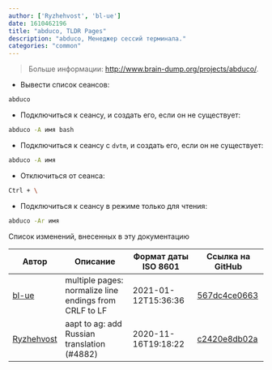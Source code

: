 ```yaml
---
author: ['Ryzhehvost', 'bl-ue']
date: 1610462196
title: "abduco, TLDR Pages"
description: "abduco, Менеджер сессий терминала."
categories: "common"
---
```

> Больше информации: <http://www.brain-dump.org/projects/abduco/>.

- Вывести список сеансов:

```bash
abduco
```

- Подключиться к сеансу, и создать его, если он не существует:

```bash
abduco -A имя bash
```

- Подключиться к сеансу с `dvtm`, и создать его, если он не существует:

```bash
abduco -A имя
```

- Отключиться от сеанса:

```bash
Ctrl + \
```

- Подключиться к сеансу в режиме только для чтения:

```bash
abduco -Ar имя
```
Список изменений, внесенных в эту документацию


Автор | Описание | Формат даты ISO 8601 | Ссылка на GitHub
------|-----|-----|-----
[bl-ue](mailto:54780737+bl-ue@users.noreply.github.com) | multiple pages: normalize line endings from CRLF to LF | 2021-01-12T15:36:36 | [567dc4ce0663](https://github.com/tldr-pages/tldr/commit/567dc4ce0663231ea1b8b9533b327094eb82ba1f)
[Ryzhehvost](mailto:kotlyar.andrey@gmail.com) | aapt to ag: add Russian translation (#4882) | 2020-11-16T19:18:22 | [c2420e8db02a](https://github.com/tldr-pages/tldr/commit/c2420e8db02a6c24eb77d06c2b6394b8b6936421)

